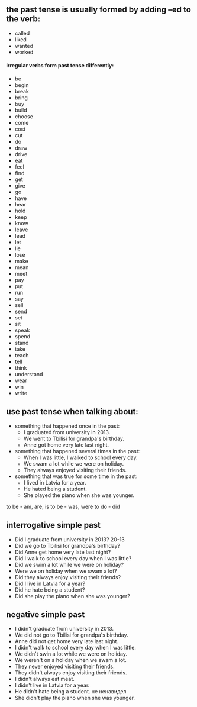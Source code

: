 ## the past tense is usually formed by adding –ed to the verb:
- called
- liked
- wanted
- worked

#### irregular verbs form past tense differently:
- be
- begin
- break
- bring
- buy
- build
- choose
- come
- cost
- cut
- do
- draw
- drive
- eat
- feel
- find
- get
- give
- go
- have
- hear
- hold
- keep
- know
- leave
- lead
- let
- lie
- lose
- make
- mean
- meet
- pay
- put
- run
- say
- sell
- send
- set
- sit
- speak
- spend
- stand
- take
- teach
- tell
- think
- understand
- wear
- win
- write

## use past tense when talking about: 
- something that happened once in the past:
  - I graduated from university in 2013.
  - We went to Tbilisi for grandpa's birthday.
  - Anne got home very late last night.
- something that happened several times in the past:
  - When I was little, I walked to school every day.
  - We swam a lot while we were on holiday.
  - They always enjoyed visiting their friends.
- something that was true for some time in the past:
  - I lived in Latvia for a year.
  - He hated being a student.
  - She played the piano when she was younger.

to be - am, are, is
to be - was, were
to do - did

## interrogative simple past
- Did I graduate from university in 2013? 20-13
- Did we go to Tbilisi for grandpa's birthday?
- Did Anne get home very late last night?
- Did I walk to school every day when I was little?
- Did we swim a lot while we were on holiday?
- Were we on holiday when we swam a lot?
- Did they always enjoy visiting their friends?
- Did I live in Latvia for a year?
- Did he hate being a student?
- Did she play the piano when she was younger?

## negative simple past
- I didn't graduate from university in 2013.
- We did not go to Tbilisi for grandpa's birthday.
- Anne did not get home very late last night.
- I didn't walk to school every day when I was little.
- We didn't swin a lot while we were on holiday.
- We weren't on a holiday when we swam a lot.
- They never enjoyed visiting their friends.
- They didn't always enjoy visiting their friends.
- I didn't always eat meat.
- I didn't live in Latvia for a year.
- He didn't hate being a student. не ненавидел
- She didn't play the piano when she was younger.
